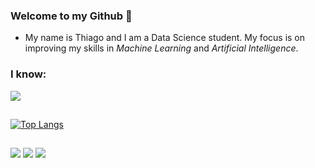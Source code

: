 ### Welcome to my Github 👋

- My name is Thiago and I am a Data Science student. My focus is on improving my skills in _Machine Learning_ and _Artificial Intelligence_.


### I know:
<div>
  <a href="https://go-skill-icons.vercel.app/">
    <img src="https://go-skill-icons.vercel.app/api/icons?i=py,r,pandas,numpy,postgresql,pbi,tableau,gcp,aws,azure" />
  </a>
</div>

##  
[![Top Langs](https://github-readme-stats.vercel.app/api/top-langs/?username=Mustasheep&layout=compact)](https://github.com/Mustasheep?tab=repositories)

##

<div>
  <a href="https://www.linkedin.com/in/thiago-mustasheep" alt="LinkedIn" target="_blank"><img src="https://img.shields.io/badge/-LinkedIn-0077B5?style=for-the-badge&logo=linkedin&logoColor=white&link=https://www.linkedin.com/in/thiago-mustasheep"></a>
  <a href="mailto:thiagoassis.escritorio@gmail.com" alt="Email" target="_blank"><img src="https://img.shields.io/badge/-Email-c4463a?style=for-the-badge&labelColor=c4463a&logo=email&logoColor=white&link=mailto:thiagoassis.escritorio@gmail.com"></a>
  <a href="https://discord.com/users/sheep8" alt="Discord" target="_blank"><img src="https://img.shields.io/badge/-Discord-5865F2?style=for-the-badge&labelColor=5865F2&logo=discord&logoColor=white&link=https://discord.com/users/sheep8"></a>



</div>
